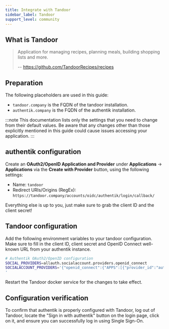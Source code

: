 ```yaml
---
title: Integrate with Tandoor
sidebar_label: Tandoor
support_level: community
---
```


## What is Tandoor

> Application for managing recipes, planning meals, building shopping lists and more.
>
> -- https://github.com/TandoorRecipes/recipes

## Preparation

The following placeholders are used in this guide:

- `tandoor.company` is the FQDN of the tandoor installation.
- `authentik.company` is the FQDN of the authentik installation.

:::note
This documentation lists only the settings that you need to change from their default values. Be aware that any changes other than those explicitly mentioned in this guide could cause issues accessing your application.
:::

## authentik configuration

Create an **OAuth2/OpenID Application and Provider** under **Applications** -> **Applications** via the **Create with Provider** button, using the following settings:

- Name: `tandoor`
- Redirect URIs/Origins (RegEx): `https://tandoor.company/accounts/oidc/authentik/login/callback/`

Everything else is up to you, just make sure to grab the client ID and the client secret!

## Tandoor configuration

Add the following environment variables to your tandoor configuration. Make sure to fill in the client ID, client secret and OpenID Connect well-known URL from your authentik instance.

```sh
# Authentik OAuth2/OpenID configuration
SOCIAL_PROVIDERS=allauth.socialaccount.providers.openid_connect
SOCIALACCOUNT_PROVIDERS='{"openid_connect":{"APPS":[{"provider_id":"authentik","name":"authentik","client_id":"<Client ID from authentik>","secret":"<Client Secret from authentik>","settings":{"server_url":"https://authentik.company/application/o/<application slug>/.well-known/openid-configuration"}}]}}
'
```

Restart the Tandoor docker service for the changes to take effect.

## Configuration verification

To confirm that authentik is properly configured with Tandoor, log out of Tandoor, locate the "Sign in with authentik" button on the login page, click on it, and ensure you can successfully log in using Single Sign-On.
